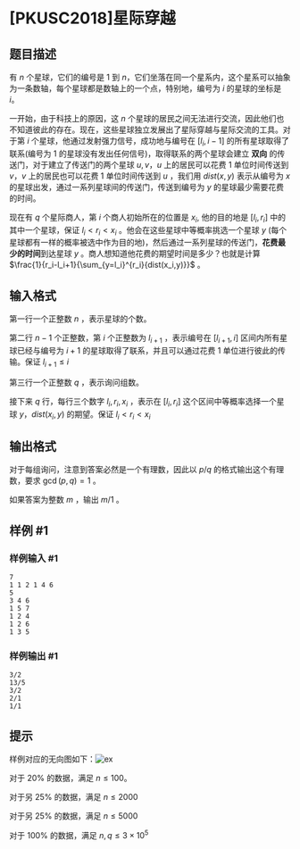 # [PKUSC2018]星际穿越

## 题目描述

有 $n$ 个星球，它们的编号是 1 到 $n$，它们坐落在同一个星系内，这个星系可以抽象为一条数轴，每个星球都是数轴上的一个点，特别地，编号为 $i$ 的星球的坐标是 $i$。

一开始，由于科技上的原因，这 $n$ 个星球的居民之间无法进行交流，因此他们也不知道彼此的存在。现在，这些星球独立发展出了星际穿越与星际交流的工具。对于第 $i$ 个星球，他通过发射强力信号，成功地与编号在 $[l_i,i-1]$ 的所有星球取得了联系(编号为 1 的星球没有发出任何信号)，取得联系的两个星球会建立 **双向** 的传送门，对于建立了传送门的两个星球 $u,v$，$u$ 上的居民可以花费 1 单位时间传送到 $v$，$v$ 上的居民也可以花费 1 单位时间传送到 $u$ ，我们用 $dist(x,y)$ 表示从编号为 $x$ 的星球出发，通过一系列星球间的传送门，传送到编号为 $y$ 的星球最少需要花费的时间。

现在有 $q$ 个星际商人，第 $i$ 个商人初始所在的位置是 $x_i$, 他的目的地是 $[l_i,r_i]$ 中的其中一个星球，保证 $l_i<r_i<x_i$ 。他会在这些星球中等概率挑选一个星球 $y$ (每个星球都有一样的概率被选中作为目的地)，然后通过一系列星球的传送门，**花费最少的时间**到达星球 $y$ 。商人想知道他花费的期望时间是多少？也就是计算 $\frac{1}{r_i-l_i+1}{\sum_{y=l_i}^{r_i}{dist(x_i,y)}}$ 。


## 输入格式

第一行一个正整数 $n$ ，表示星球的个数。

第二行 $n-1$ 个正整数，第 $i$ 个正整数为  $l_{i+1}$ ，表示编号在 $[l_{i+1},i]$ 区间内所有星球已经与编号为 $i+1$ 的星球取得了联系，并且可以通过花费 1 单位进行彼此的传输。保证 $l_{i+1}\leq i$

第三行一个正整数 $q$ ，表示询问组数。

接下来 $q$ 行，每行三个数字 $l_i,r_i,x_i$ ，表示在 $[l_i,r_i]$ 这个区间中等概率选择一个星球 $y$，$dist(x_i,y)$ 的期望。保证 $l_i<r_i<x_i$


## 输出格式

对于每组询问，注意到答案必然是一个有理数，因此以 $p/q$ 的格式输出这个有理数，要求 $\gcd(p,q)=1$ 。

如果答案为整数 $m$ ，输出 $m/1$ 。

## 样例 #1

### 样例输入 #1
```
7
1 1 2 1 4 6
5
3 4 6
1 5 7
1 2 4
1 2 6
1 3 5
```

### 样例输出 #1

```
3/2
13/5
3/2
2/1
1/1
```

## 提示

样例对应的无向图如下：![ex](https://cdn.luogu.com.cn/upload/pic/63831.png)

对于 $20\%$ 的数据，满足 $n \leq 100$。

对于另 $25\%$ 的数据，满足 $n\leq 2000$

对于另 $25\%$ 的数据，满足 $n\leq 5000$

对于 $100\%$ 的数据，满足 $n,q\leq 3\times 10^5$
